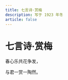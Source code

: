 ```yaml
---
title: 七言诗·赏梅
description: 写于 1923 年冬
article: false
---
```


# 七言诗·赏梅

春心乐共花争发，

与君一赏一陶然。

